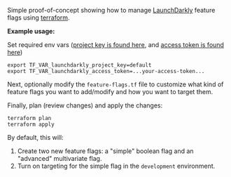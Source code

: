 Simple proof-of-concept showing how to manage [LaunchDarkly](https://launchdarkly.com/) feature flags using [terraform](https://www.terraform.io/).

**Example usage:**

Set required env vars ([project key is found here](https://app.launchdarkly.com/settings/projects), and [access token is found here](https://app.launchdarkly.com/settings/authorization))

```
export TF_VAR_launchdarkly_project_key=default
export TF_VAR_launchdarkly_access_token=...your-access-token...
```

Next, optionally modify the `feature-flags.tf` file to customize what kind of feature flags you want to add/modify and how you want to target them.

Finally, plan (review changes) and apply the changes:

```
terraform plan
terraform apply
```

By default, this will:

1. Create two new feature flags: a "simple" boolean flag and an "advanced" multivariate flag.
2. Turn on targeting for the simple flag in the `development` environment.
